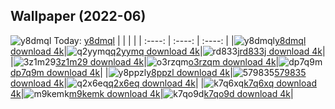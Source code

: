 ## Wallpaper (2022-06)
![y8dmql](https://w.wallhaven.cc/full/y8/wallhaven-y8dmql.jpg) Today: [y8dmql](https://th.wallhaven.cc/small/y8/y8dmql.jpg)
|      |      |      |
| :----: | :----: | :----: |
|![y8dmql](https://th.wallhaven.cc/small/y8/y8dmql.jpg)[y8dmql download 4k](https://wallhaven.cc/w/y8dmql)|![q2yymq](https://th.wallhaven.cc/small/q2/q2yymq.jpg)[q2yymq download 4k](https://wallhaven.cc/w/q2yymq)|![rd833j](https://th.wallhaven.cc/small/rd/rd833j.jpg)[rd833j download 4k](https://wallhaven.cc/w/rd833j)|
|![3z1m29](https://th.wallhaven.cc/small/3z/3z1m29.jpg)[3z1m29 download 4k](https://wallhaven.cc/w/3z1m29)|![o3rzqm](https://th.wallhaven.cc/small/o3/o3rzqm.jpg)[o3rzqm download 4k](https://wallhaven.cc/w/o3rzqm)|![dp7q9m](https://th.wallhaven.cc/small/dp/dp7q9m.jpg)[dp7q9m download 4k](https://wallhaven.cc/w/dp7q9m)|
|![y8ppzl](https://th.wallhaven.cc/small/y8/y8ppzl.jpg)[y8ppzl download 4k](https://wallhaven.cc/w/y8ppzl)|![579835](https://th.wallhaven.cc/small/57/579835.jpg)[579835 download 4k](https://wallhaven.cc/w/579835)|![q2x6eq](https://th.wallhaven.cc/small/q2/q2x6eq.jpg)[q2x6eq download 4k](https://wallhaven.cc/w/q2x6eq)|
|![k7q6xq](https://th.wallhaven.cc/small/k7/k7q6xq.jpg)[k7q6xq download 4k](https://wallhaven.cc/w/k7q6xq)|![m9kemk](https://th.wallhaven.cc/small/m9/m9kemk.jpg)[m9kemk download 4k](https://wallhaven.cc/w/m9kemk)|![k7qo9d](https://th.wallhaven.cc/small/k7/k7qo9d.jpg)[k7qo9d download 4k](https://wallhaven.cc/w/k7qo9d)|
